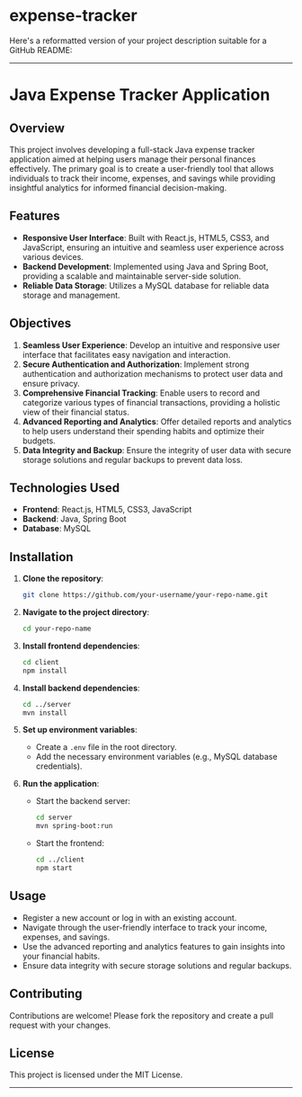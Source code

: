 # expense-tracker
Here's a reformatted version of your project description suitable for a GitHub README:

---

# Java Expense Tracker Application

## Overview

This project involves developing a full-stack Java expense tracker application aimed at helping users manage their personal finances effectively. The primary goal is to create a user-friendly tool that allows individuals to track their income, expenses, and savings while providing insightful analytics for informed financial decision-making.

## Features

- **Responsive User Interface**: Built with React.js, HTML5, CSS3, and JavaScript, ensuring an intuitive and seamless user experience across various devices.
- **Backend Development**: Implemented using Java and Spring Boot, providing a scalable and maintainable server-side solution.
- **Reliable Data Storage**: Utilizes a MySQL database for reliable data storage and management.

## Objectives

1. **Seamless User Experience**: Develop an intuitive and responsive user interface that facilitates easy navigation and interaction.
2. **Secure Authentication and Authorization**: Implement strong authentication and authorization mechanisms to protect user data and ensure privacy.
3. **Comprehensive Financial Tracking**: Enable users to record and categorize various types of financial transactions, providing a holistic view of their financial status.
4. **Advanced Reporting and Analytics**: Offer detailed reports and analytics to help users understand their spending habits and optimize their budgets.
5. **Data Integrity and Backup**: Ensure the integrity of user data with secure storage solutions and regular backups to prevent data loss.

## Technologies Used

- **Frontend**: React.js, HTML5, CSS3, JavaScript
- **Backend**: Java, Spring Boot
- **Database**: MySQL

## Installation

1. **Clone the repository**:
   ```sh
   git clone https://github.com/your-username/your-repo-name.git
   ```
2. **Navigate to the project directory**:
   ```sh
   cd your-repo-name
   ```
3. **Install frontend dependencies**:
   ```sh
   cd client
   npm install
   ```
4. **Install backend dependencies**:
   ```sh
   cd ../server
   mvn install
   ```
5. **Set up environment variables**:
   - Create a `.env` file in the root directory.
   - Add the necessary environment variables (e.g., MySQL database credentials).

6. **Run the application**:
   - Start the backend server:
     ```sh
     cd server
     mvn spring-boot:run
     ```
   - Start the frontend:
     ```sh
     cd ../client
     npm start
     ```

## Usage

- Register a new account or log in with an existing account.
- Navigate through the user-friendly interface to track your income, expenses, and savings.
- Use the advanced reporting and analytics features to gain insights into your financial habits.
- Ensure data integrity with secure storage solutions and regular backups.

## Contributing

Contributions are welcome! Please fork the repository and create a pull request with your changes.

## License

This project is licensed under the MIT License.

---

